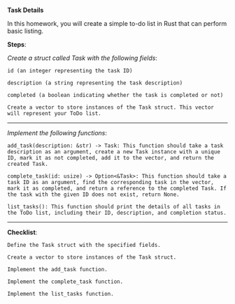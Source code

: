 **Task Details**

In this homework, you will create a simple to-do list in Rust that can perform basic listing.

**Steps**:

*Create a struct called Task with the following fields*:

    id (an integer representing the task ID)

    description (a string representing the task description)

    completed (a boolean indicating whether the task is completed or not)

    Create a vector to store instances of the Task struct. This vector will represent your ToDo list.

---

*Implement the following functions*:

    add_task(description: &str) -> Task: This function should take a task description as an argument, create a new Task instance with a unique ID, mark it as not completed, add it to the vector, and return the created Task.

    complete_task(id: usize) -> Option<&Task>: This function should take a task ID as an argument, find the corresponding task in the vector, mark it as completed, and return a reference to the completed Task. If the task with the given ID does not exist, return None.

    list_tasks(): This function should print the details of all tasks in the ToDo list, including their ID, description, and completion status.

---

**Checklist**:

    Define the Task struct with the specified fields.

    Create a vector to store instances of the Task struct.

    Implement the add_task function.

    Implement the complete_task function.

    Implement the list_tasks function.